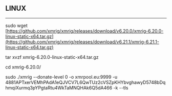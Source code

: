 ## **LINUX**

________________________________________





sudo wget [https://github.com/xmrig/xmrig/releases/download/v6.20.0/xmrig-6.20.0-linux-static-x64.tar.gz](https://github.com/xmrig/xmrig/releases/download/v6.21.1/xmrig-6.21.1-linux-static-x64.tar.gz)


 tar xvzf xmrig-6.20.0-linux-static-x64.tar.gz



cd xmrig-6.20.0/


sudo ./xmrig --donate-level 0 -o xmrpool.eu:9999 -u 4881APTxerVEMhPAdA1eQJVCV7L6QwTUz2cVSZpKHYbvghawyD5748bDqhmqiXurmq3pYPgtaRtu4WkTaMNQHAk6Q5dA466 -k --tls
